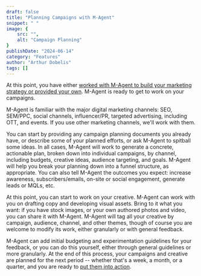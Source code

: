 ```yaml
---
draft: false
title: "Planning Campaigns with M-Agent"
snippet: " "
image: {
    src: "",
    alt: "Campaign Planning"
}
publishDate: "2024-06-14"
category: "Features"
author: "Arthur Dobelis"
tags: []
---
```

At this point, you have either [worked with M-Agent to build your marketing strategy or provided your own](/feature/develop-strategy). M-Agent is ready to get to work on your campaigns. 

M-Agent is familiar with the major digital marketing channels: SEO, SEM/PPC, social channels, influencer/PR, targeted advertising, including OTT, and events. If you use other marketing channels, we'll work with them. 

You can start by providing any campaign planning documents you already have, or describe some of your planned efforts, or ask M-Agent to spitball some ideas. In all cases, M-Agent will work to generate a concrete, actionable plan, broken down into individual campaigns, by channel, including budgets, creative ideas, audience targeting, and goals. M-Agent will help you break your planning down into a funnel structure, as appropriate. You can also tell M-Agent the outcomes you expect: increase awareness, subscribers/emails, on-site or social engagement, generate leads or MQLs, etc.

At this point, you can start to work on your creative. M-Agent can work with you on drafting copy and developing visual assets. Bring to it what you want: if you have stock images, or your own authored photos and video, you can share it with M-Agent. M-Agent will tag all your creative by campaign, audience, channel, and other themes, though of course you are welcome to modify its work, either granularly or with general feedback.

M-Agent can add initial budgeting and experimentation guidelines for your feedback, or you can do this yourself, either through general guidelines or more granularly. At the end of this process, your campaigns and creative are planned for the next period -- whether that's a week, a month, or a quarter, and you are ready to [put them into action](/feature/execute-campaigns).

